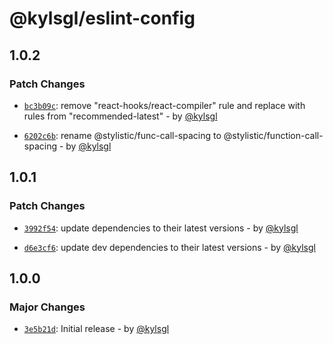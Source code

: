 # @kylsgl/eslint-config

## 1.0.2

### Patch Changes

- [`bc3b09c`](https://github.com/kylsgl/eslint-config/commit/bc3b09c6cdcaf00cd457cdf180d161ebb6d127f9): remove "react-hooks/react-compiler" rule and replace with rules from "recommended-latest" - by [@kylsgl](https://github.com/kylsgl)

- [`6202c6b`](https://github.com/kylsgl/eslint-config/commit/6202c6bfac370c7dd79dd344368cd191e121d69e): rename @stylistic/func-call-spacing to @stylistic/function-call-spacing - by [@kylsgl](https://github.com/kylsgl)

## 1.0.1

### Patch Changes

- [`3992f54`](https://github.com/kylsgl/eslint-config/commit/3992f54dba50810a5cbb45007d1bfac8f9d1f632): update dependencies to their latest versions - by [@kylsgl](https://github.com/kylsgl)

- [`d6e3cf6`](https://github.com/kylsgl/eslint-config/commit/d6e3cf6551e97f48b1810e6eec428c73b8c646bf): update dev dependencies to their latest versions - by [@kylsgl](https://github.com/kylsgl)

## 1.0.0

### Major Changes

- [`3e5b21d`](https://github.com/kylsgl/eslint-config/commit/3e5b21dbfadc2c2349f622ee214300878429a70e): Initial release - by [@kylsgl](https://github.com/kylsgl)
